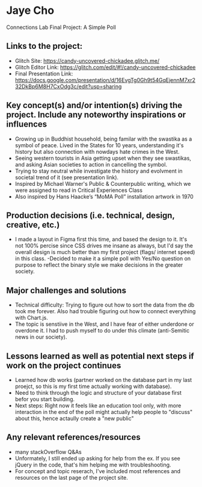 # Jaye Cho
Connections Lab Final Project: A Simple Poll


## Links to the project: 
- Glitch Site: https://candy-uncovered-chickadee.glitch.me/
- Glitch Editor Link: https://glitch.com/edit/#!/candy-uncovered-chickadee
- Final Presentation Link: https://docs.google.com/presentation/d/16EvgTg0Gh9t54GqEjennM7xr232DkBp6M8H7CxOdg3c/edit?usp=sharing


## Key concept(s) and/or intention(s) driving the project. Include any noteworthy inspirations or influences
- Growing up in Buddhist household, being familar with the swastika as a symbol of peace. Lived in the States for 10 years, understanding it's history but also connection with nowdays hate crimes in the West. 
- Seeing western tourists in Asia getting upset when they see swastikas, and asking Asian societies to action in cancelling the symbol.
- Trying to stay neutral while investigate the history and evolvment in societal trend of it (see presentation link).
- Inspired by Michael Warner's Public & Counterpublic writing, which we were assigned to read in Critical Experiences Class
- Also inspired by Hans Haacke’s “MoMA Poll” installation artwork in 1970


## Production decisions (i.e. technical, design, creative, etc.)
- I made a layout in Figma first this time, and based the design to it. It's not 100% percise since CSS drives me insane as always, but I'd say the overall design is much better than my first project (flags/ internet speed) in this class. 
-Decided to make it a simple poll with Yes/No question on purpose to reflect the binary style we make decisions in the greater society. 

## Major challenges and solutions
- Technical difficulty: Trying to figure out how to sort the data from the db took me forever. Also had trouble figuring out how to connect everything with Chart.js.
- The topic is senstiive in the West, and I have fear of either underdone or overdone it. I had to push myself to do under this climate (anti-Semitic news in our society).


## Lessons learned as well as potential next steps if work on the project continues
- Learned how db works (partner worked on the database part in my last proejct, so this is my first time actually working with database).
- Need to think through the logic and structure of your database first befor you start building. 
- Next steps: Right now it feels like an education tool only, with more interaction in the end of the poll might actually help people to "discuss" about this, hence actaully create a "new public"

## Any relevant references/resources
- many stackOverflow Q&As
- Unformately, I still ended up asking for help from the ex. If you see jQuery in the code, that's him helping me with troubleshooting. 
- For concept and topic reserach, I've included most references and resources on the last page of the project site.  
